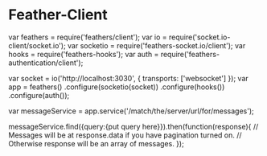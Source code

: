 # Feather-Client
var feathers = require('feathers/client');
var io = require('socket.io-client/socket.io');
var socketio = require('feathers-socket.io/client');
var hooks = require('feathers-hooks');
var auth = require('feathers-authentication/client');

var socket = io('http://localhost:3030', {
 transports: ['websocket']
});
var app = feathers()
 .configure(socketio(socket))
 .configure(hooks())
 .configure(auth());

var messageService = app.service('/match/the/server/url/for/messages');

messageService.find({query:{put query here}}).then(function(response){
// Messages will be at response.data if you have pagination turned on.
// Otherwise response will be an array of messages.
});
